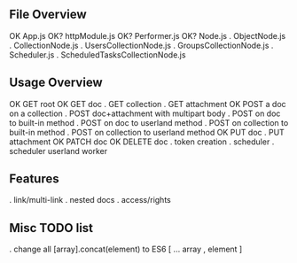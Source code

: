 
## File Overview

OK	App.js
OK?	httpModule.js
OK?	Performer.js
OK?	Node.js
.	ObjectNode.js
.	CollectionNode.js
.	UsersCollectionNode.js
.	GroupsCollectionNode.js
.	Scheduler.js
.	ScheduledTasksCollectionNode.js



## Usage Overview

OK	GET root
OK	GET doc
.	GET collection
.	GET attachment
OK	POST a doc on a collection
.	POST doc+attachment with multipart body
.	POST on doc to built-in method
.	POST on doc to userland method
.	POST on collection to built-in method
.	POST on collection to userland method
OK	PUT doc
.	PUT attachment
OK	PATCH doc
OK	DELETE doc
.	token creation
.	scheduler
.	scheduler userland worker



## Features

.	link/multi-link
.	nested docs
.	access/rights



## Misc TODO list

.	change all [array].concat(element) to ES6 [ ... array , element ]


